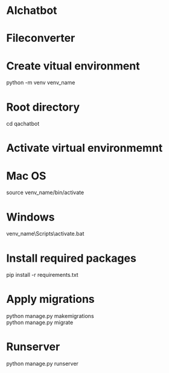 # AIchatbot
# Fileconverter

# Create vitual environment
python -m venv venv_name

# Root directory
cd qachatbot

# Activate virtual environmemnt
# Mac OS
source venv_name/bin/activate
# Windows
venv_name\Scripts\activate.bat

# Install required packages
pip install -r requirements.txt

# Apply migrations
python manage.py makemigrations <br>
python manage.py migrate

# Runserver
python manage.py runserver

